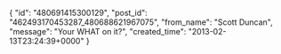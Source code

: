  {
   "id": "480691415300129",
   "post_id": "462493170453287_480688621967075",
   "from_name": "Scott Duncan",
   "message": "Your WHAT on it?",
   "created_time": "2013-02-13T23:24:39+0000"
 }

